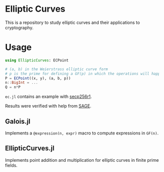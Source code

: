 # Elliptic Curves

This is a repository to study elliptic curves and their applications to cryptography.

# Usage

``` julia
using EllipticCurves: ECPoint

# (a, b) in the Weierstrass elliptic curve form
# p is the prime for defining a GF(p) in which the operations will happen
P = ECPoint((x, y), (a, b, p))
n::BigInt = ...
Q = n*P
```

`ec.jl` contains an example with [secp256r1][secp256r1].

Results were verified with help from [SAGE][sage].

[secp256r1]: https://neuromancer.sk/std/secg/secp256r1
[sage]: https://doc.sagemath.org/

## Galois.jl

Implements a `@expression(n, expr)` macro to compute expressions in `GF(n)`.

## EllipticCurves.jl

Implements point addition and multiplication for elliptic curves in finite prime
fields.
